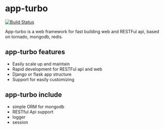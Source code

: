 app-turbo
=========

[![Build Status](https://travis-ci.org/wecatch/app-turbo.svg?branch=master)](https://travis-ci.org/wecatch/app-turbo)


App-turbo is a web framework for fast building web and RESTFul api, based on tornado, mongodb, redis.


## app-turbo features

- Easily scale up and maintain
- Rapid development for RESTFul api and web
- Django or flask app structure
- Support for easily customizing


## app-turbo include

- simple ORM for mongodb
- RESTful Api support
- logger
- session

